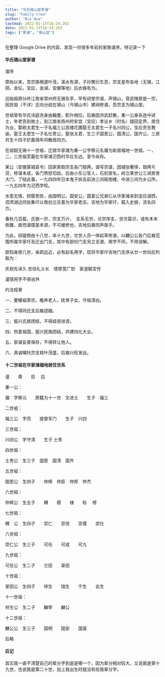 ```yaml
---
title: "华氏锡山堂家谱"
slug: "family-tree"
author: "Bin Hua"
lastmod: 2022-01-15T16:24:26Z
date: 2022-01-15T16:24:26Z
tags: ["家谱", "锡山堂"]
---
```


在整理 Google Drive 的内容，发现一份很多年前的家族谱序，特记录一下


#### 华氏锡山堂家谱

谱序　

原始以来，吾宗族根邃叶茂，溪水有源，子孙繁衍生息，宗支星布各地（无锡，江阴，金坛，宝应，金湖，安徽等地）后衣裔有为。

远始祖原分祚江南省常州府无锡东亭，早有祠堂宗谱，声锡山，音武陵原是一宗，因世祖（不详）志向分歧在锡山（今锡山市）建祠修谱，吾宗支为锡山堂。

世祖曾有华氏讳庭尧身由翰墨，职升相位。后裔因洪武赶散，重一公身系连中进士，年老告别故土，到江南省扬州府安宜（宝应）孝议乡（时名）插田定界，居住为业，娶欧太君生一子名福三公高楼花圃娶王太君生一子名兴四公，宝应贡生教谕，娶王太君生一子名仕贵公，娶张太君，生三子国恩公，国清公，国齐公，三房共生十四子於嘉靖年间散居四方。

在祖懿无锡十一世祖，迁居华家滩为重一公字移元名骥为新居福地一世祖，一，二，三世祖茔墓在华家滩汜西村华庄东边，至今尚存。

某公（安徽蒙城县令）回家索取宗支各门银两，谱写宗谱，因铺张奢侈，银两亏贷，修谱未成，各门愤怒切齿，后由小东公官人，石刻堂名，树立某世公三进房舍大门，了结此事，一九四四年日本鬼子拆去前进三间砌炮楼，中进三间为乡公所，一九五四年为汜西学校。

水患无情，财匮势败，由国明公，国安公，国富公兄弟仨从华家滩来到宝应湖西，泗湾湖边同张集圩以南创立庄基为华家老庄。吉地为华家圩，载入史册，流名四方。

春秋几百载，氏族一宗，宗支万计，　支系无穷，论宗序支，世次莫识，或有本末倒置，故而谱牒是本源，不可缓修也，吉地后裔同声亟乎。

为此，经磋商由十八世，率十九世，廿世人员一体起草修谱，以麟公公各门后裔范围所属华家圩及迁出门支，其中有部份门支另立支谱，用字不同，不用误解。

欲知身居几世，亲疏远近，必有起名用字，现将华家圩吉地门支序从廿一世向后列取为：

庆祝先泽久 忠信礼义长　德厚宽广恕　家道毓宝传

谨慎用字不得讹舛

约法规章

一、要耀祖荣宗，瞻养老人，抚育子女，守祖清白。

二、不得同氏支后裔逑姻。

三、振兴氏族团结，不得歧视诽谤。

四、热爱祖国，振兴民族团结，共建四化大业。

五、家谱妥善保存，不得转让他人。

六、真诚嘱托宗支枝叶茂盛，后裔兴旺发达。

#### 十二世祖在华家滩福地居住世系

谨　　尊　　启　  后 

重一公：

骥　字移元　　原籍为十一世　文进土　　生子　福三

二世袓：

福三公　字亮　　提督军门　　生子　兴四

三世祖：

兴四公　字守清　　生子  士贵　

四世祖：

士贵公　生三子　国恩　国清　国齐

五世祖：

国恩公　生四子　　仲辉　仲臣　仲邦　仲杰

六世祖：

仲辉公　生五子　　樽　　模　　棣　　标　 榜

七世祖：

樽　公　生四子　　崇仁　　崇信　　崇儒　　崇仕

八世祖：

崇仁公　生三子　　可任　　可成　　可九

九世祖：

可任公　生二子　　兰田　　翠田

十世祖：

翠田公　生四子　　祥生　　瑞生　　宁生　　会生

十一世祖：

祥生公　生二子　　麟宰　　麟公

十二世祖：

麟公公　生三子　　国明　　国安　　国富

后略

#### 后记

其实我一直不清楚自己的辈分字到底是哪一个，因为辈分相对较大，又说我是第十九世，也说我是第二十世，加上我出生时就没有给我辈分字。

